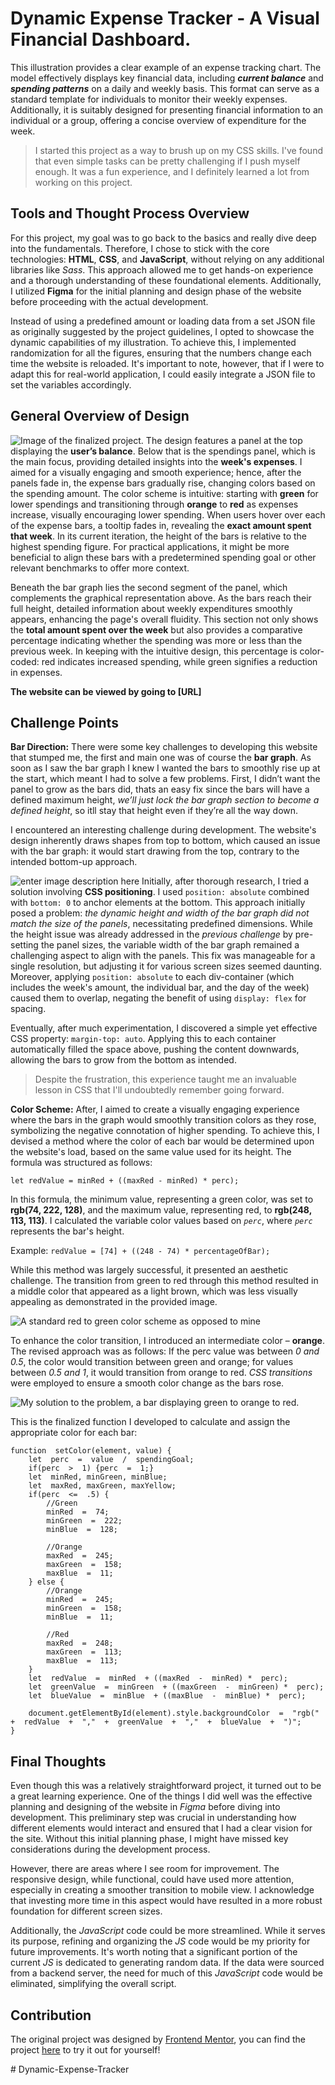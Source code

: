 # Dynamic Expense Tracker - A Visual Financial Dashboard.

This illustration provides a clear example of an expense tracking chart. The model effectively displays key financial data, including ***current balance*** and ***spending patterns*** on a daily and weekly basis. This format can serve as a standard template for individuals to monitor their weekly expenses. Additionally, it is suitably designed for presenting financial information to an individual or a group, offering a concise overview of expenditure for the week.

> I started this project as a way to brush up on my CSS skills. I've
> found that even simple tasks can be pretty challenging if I push
> myself enough. It was a fun experience, and I definitely learned a lot
> from working on this project.

## Tools and Thought Process Overview

For this project, my goal was to go back to the basics and really dive deep into the fundamentals. Therefore, I chose to stick with the core technologies: **HTML**, **CSS**, and **JavaScript**, without relying on any additional libraries like *Sass*. This approach allowed me to get hands-on experience and a thorough understanding of these foundational elements. Additionally, I utilized **Figma** for the initial planning and design phase of the website before proceeding with the actual development.

Instead of using a predefined amount or loading data from a set JSON file as originally suggested by the project guidelines, I opted to showcase the dynamic capabilities of my illustration. To achieve this, I implemented randomization for all the figures, ensuring that the numbers change each time the website is reloaded. It's important to note, however, that if I were to adapt this for real-world application, I could easily integrate a JSON file to set the variables accordingly.

## General Overview of Design
![Image of the finalized project.](https://i.imgur.com/vRc9hg8.png)
The design features a panel at the top displaying the **user’s balance**. Below that is the spendings panel, which is the main focus, providing detailed insights into the **week's expenses**. I aimed for a visually engaging and smooth experience; hence, after the panels fade in, the expense bars gradually rise, changing colors based on the spending amount. The color scheme is intuitive: starting with **green** for lower spendings and transitioning through **orange** to **red** as expenses increase, visually encouraging lower spending. When users hover over each of the expense bars, a tooltip fades in, revealing the **exact amount spent that week**. In its current iteration, the height of the bars is relative to the highest spending figure. For practical applications, it might be more beneficial to align these bars with a predetermined spending goal or other relevant benchmarks to offer more context.

Beneath the bar graph lies the second segment of the panel, which complements the graphical representation above. As the bars reach their full height, detailed information about weekly expenditures smoothly appears, enhancing the page's overall fluidity. This section not only shows the **total amount spent over the week** but also provides a comparative percentage indicating whether the spending was more or less than the previous week. In keeping with the intuitive design, this percentage is color-coded: red indicates increased spending, while green signifies a reduction in expenses.

**The website can be viewed by going to [URL]**

## Challenge Points

**Bar Direction:** 
There were some key challenges to developing this website that stumped me, the first and main one was of course the **bar graph**. As soon as I saw the bar graph I knew I wanted the bars to smoothly rise up at the start, which meant I had to solve a few problems. First, I didn’t want the panel to grow as the bars did, thats an easy fix since the bars will have a defined maximum height, *we’ll just lock the bar graph section to become a defined height*, so itll stay that height even if they’re all the way down.  

I encountered an interesting challenge during development. The website's design inherently draws shapes from top to bottom, which caused an issue with the bar graph: it would start drawing from the top, contrary to the intended bottom-up approach.

![enter image description here](https://i.imgur.com/QSYn5po.png)
Initially, after thorough research, I tried a solution involving **CSS positioning**. I used `position: absolute` combined with `bottom: 0` to anchor elements at the bottom. This approach initially posed a problem: *the dynamic height and width of the bar graph did not match the size of the panels*, necessitating predefined dimensions. While the height issue was already addressed in the *previous challenge* by pre-setting the panel sizes, the variable width of the bar graph remained a challenging aspect to align with the panels. This fix was manageable for a single resolution, but adjusting it for various screen sizes seemed daunting. Moreover, applying `position: absolute` to each div-container (which includes the week's amount, the individual bar, and the day of the week) caused them to overlap, negating the benefit of using `display: flex` for spacing.

Eventually, after much experimentation, I discovered a simple yet effective CSS property: `margin-top: auto`. Applying this to each container automatically filled the space above, pushing the content downwards, allowing the bars to grow from the bottom as intended.

> Despite the frustration, this experience taught me an invaluable
> lesson in CSS that I'll undoubtedly remember going forward.

**Color Scheme:** 
After, I aimed to create a visually engaging experience where the bars in the graph would smoothly transition colors as they rose, symbolizing the negative connotation of higher spending. To achieve this, I devised a method where the color of each bar would be determined upon the website's load, based on the same value used for its height. The formula was structured as follows:

    let redValue = minRed + ((maxRed - minRed) * perc);
In this formula, the minimum value, representing a green color, was set to **rgb(74, 222, 128)**, and the maximum value, representing red, to **rgb(248, 113, 113)**. I calculated the variable color values based on *`perc`*, where *`perc`* represents the bar's height.

Example: `redValue = [74] + ((248 - 74) * percentageOfBar); `

While this method was largely successful, it presented an aesthetic challenge. The transition from green to red through this method resulted in a middle color that appeared as a light brown, which was less visually appealing as demonstrated in the provided image.

![A standard red to green color scheme as opposed to mine](https://i.imgur.com/9LqfGw9.png)

To enhance the color transition, I introduced an intermediate color – **orange**. The revised approach was as follows: If the perc value was between *0 and 0.5*, the color would transition between green and orange; for values between *0.5 and 1*, it would transition from orange to red. *CSS transitions* were employed to ensure a smooth color change as the bars rose.

![My solution to the problem, a bar displaying green to orange to red.](https://i.imgur.com/2ACZEH2.png)

This is the finalized function I developed to calculate and assign the appropriate color for each bar:

    function  setColor(element, value) {
	    let  perc  =  value  /  spendingGoal;
	    if(perc  >  1) {perc  =  1;}
	    let  minRed, minGreen, minBlue;
	    let  maxRed, maxGreen, maxYellow;
	    if(perc  <=  .5) {
		    //Green
		    minRed  =  74;
		    minGreen  =  222;
		    minBlue  =  128;
		    
		    //Orange
		    maxRed  =  245;
		    maxGreen  =  158;
		    maxBlue  =  11;
	    } else {
		    //Orange
		    minRed  =  245;
		    minGreen  =  158;
		    minBlue  =  11;
		    
		    //Red
		    maxRed  =  248;
		    maxGreen  =  113;
		    maxBlue  =  113;
	    }
	    let  redValue  =  minRed  + ((maxRed  -  minRed) *  perc);
	    let  greenValue  =  minGreen  + ((maxGreen  -  minGreen) *  perc);
	    let  blueValue  =  minBlue  + ((maxBlue  -  minBlue) *  perc);
	    
	    document.getElementById(element).style.backgroundColor  =  "rgb("  +  redValue  +  ","  +  greenValue  +  ","  +  blueValue  +  ")";
    }

## Final Thoughts

Even though this was a relatively straightforward project, it turned out to be a great learning experience. One of the things I did well was the effective planning and designing of the website in *Figma* before diving into development. This preliminary step was crucial in understanding how different elements would interact and ensured that I had a clear vision for the site. Without this initial planning phase, I might have missed key considerations during the development process.

However, there are areas where I see room for improvement. The responsive design, while functional, could have used more attention, especially in creating a smoother transition to mobile view. I acknowledge that investing more time in this aspect would have resulted in a more robust foundation for different screen sizes.

Additionally, the *JavaScript* code could be more streamlined. While it serves its purpose, refining and organizing the *JS* code would be my priority for future improvements. It's worth noting that a significant portion of the current *JS* is dedicated to generating random data. If the data were sourced from a backend server, the need for much of this *JavaScript* code would be eliminated, simplifying the overall script.

## Contribution

The original project was designed by [Frontend Mentor](https://www.frontendmentor.io/), you can find the project [here](https://www.frontendmentor.io/challenges/expenses-chart-component-e7yJBUdjwt) to try it out for yourself!


#   D y n a m i c - E x p e n s e - T r a c k e r 
 
 
